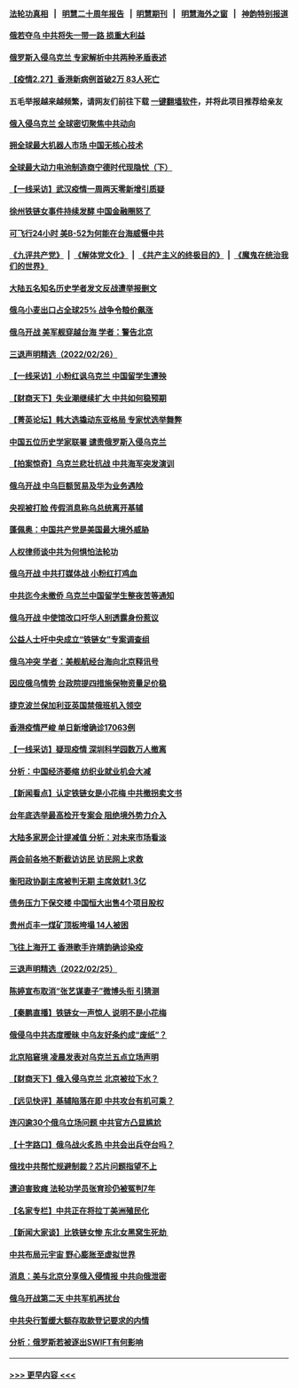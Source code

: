 #### [法轮功真相](https://github.com/gfw-breaker/truth/blob/master/README.md?t=0) &nbsp;&nbsp;|&nbsp;&nbsp; [明慧二十周年报告](https://github.com/gfw-breaker/mh-reports/blob/master/README.md?t=0) &nbsp;&nbsp;|&nbsp;&nbsp;[明慧期刊](https://github.com/gfw-breaker/mh-qikan) &nbsp;&nbsp;|&nbsp;&nbsp; [明慧海外之窗](https://github.com/gfw-breaker/mh-news/blob/master/README.md?t=0) &nbsp;&nbsp;|&nbsp;&nbsp; [神韵特别报道](https://github.com/gfw-breaker/mh-news/blob/master/shenyun.md?t=0)
#### [俄若夺乌 中共将失一带一路 损重大利益](../pages/nsc413/n13608949.md?t=02272250) 
#### [俄罗斯入侵乌克兰 专家解析中共两种矛盾表述](../pages/nsc413/n13607472.md?t=02272250) 
#### [【疫情2.27】香港新病例首破2万 83人死亡](../pages/nsc413/n13608355.md?t=02272250) 
#### 五毛举报越来越频繁，请网友们前往下载 [一键翻墙软件](https://github.com/gfw-breaker/ssr-accounts)，并将此项目推荐给亲友
#### [俄入侵乌克兰 全球密切聚焦中共动向](../pages/nsc413/n13608835.md?t=02272250) 
#### [拥全球最大机器人市场 中国无核心技术](../pages/nsc413/n13608785.md?t=02272250) 
#### [全球最大动力电池制造商宁德时代现隐忧（下）](../pages/nsc413/n13608727.md?t=02272250) 
#### [【一线采访】武汉疫情一周两天零新增引质疑](../pages/nsc413/n13607841.md?t=02272250) 
#### [徐州铁链女事件持续发酵 中国金融圈怒了](../pages/nsc413/n13608596.md?t=02272250) 
#### [可飞行24小时 美B-52为何能在台海威慑中共](../pages/nsc413/n13604018.md?t=02272250) 
#### [《九评共产党》](https://github.com/begood0513/9ping.md/blob/master/README.md) &nbsp;|&nbsp; [《解体党文化》](../../../../jtdwh.md/blob/master/README.md)  &nbsp;|&nbsp; [《共产主义的终极目的》](../../../../gczydzjmd.md/blob/master/README.md) &nbsp;|&nbsp; [《魔鬼在统治我们的世界》](../../../../mgztzwmdsj.md/blob/master/README.md) 
#### [大陆五名知名历史学者发文反战遭举报删文](../pages/nsc413/n13607901.md?t=02272250) 
#### [俄乌小麦出口占全球25% 战争令粮价飙涨](../pages/nsc413/n13605894.md?t=02272250) 
#### [俄乌开战 美军舰穿越台海 学者：警告北京](../pages/nsc413/n13607886.md?t=02272250) 
#### [三退声明精选（2022/02/26）](../pages/nsc413/n13608056.md?t=02272250) 
#### [【一线采访】小粉红讽乌克兰 中国留学生遭殃](../pages/nsc413/n13607833.md?t=02272250) 
#### [【财商天下】失业潮继续扩大 中共如何稳预期](../pages/nsc413/n13607594.md?t=02272250) 
#### [【菁英论坛】韩大选撬动东亚格局 专家忧选举舞弊](../pages/nsc413/n13607630.md?t=02272250) 
#### [中国五位历史学家联署 谴责俄罗斯入侵乌克兰](../pages/nsc413/n13607631.md?t=02272250) 
#### [【拍案惊奇】乌克兰悲壮抗战 中共海军突发演训](../pages/nsc413/n13607455.md?t=02272250) 
#### [俄乌开战 中乌巨额贸易及华为业务遇险](../pages/nsc413/n13607443.md?t=02272250) 
#### [央视被打脸 传假消息称乌总统离开基辅](../pages/nsc413/n13607359.md?t=02272250) 
#### [蓬佩奥：中国共产党是美国最大境外威胁](../pages/nsc413/n13607321.md?t=02272250) 
#### [人权律师谈中共为何惧怕法轮功](../pages/nsc413/n13601990.md?t=02272250) 
#### [俄乌开战 中共打媒体战 小粉红打鸡血](../pages/nsc413/n13607295.md?t=02272250) 
#### [中共迄今未撤侨 乌克兰中国留学生整夜苦等通知](../pages/nsc413/n13606929.md?t=02272250) 
#### [俄乌开战 中使馆改口吁华人别透露身份惹议](../pages/nsc413/n13606572.md?t=02272250) 
#### [公益人士吁中央成立“铁链女”专案调查组](../pages/nsc413/n13607069.md?t=02272250) 
#### [俄乌冲突 学者：美舰航经台海向北京释讯号](../pages/nsc413/n13606952.md?t=02272250) 
#### [因应俄乌情势 台政院提四措施保物资量足价稳](../pages/nsc413/n13606717.md?t=02272250) 
#### [捷克波兰保加利亚英国禁俄班机入领空](../pages/nsc413/n13606853.md?t=02272250) 
#### [香港疫情严峻 单日新增确诊17063例](../pages/nsc413/n13606915.md?t=02272250) 
#### [【一线采访】疑现疫情 深圳科学园数万人撤离](../pages/nsc413/n13606747.md?t=02272250) 
#### [分析：中国经济萎缩 纺织业就业机会大减](../pages/nsc413/n13606687.md?t=02272250) 
#### [【新闻看点】认定铁链女是小花梅 中共撤拐卖文书](../pages/nsc413/n13605772.md?t=02272250) 
#### [台年底选举最高检开专案会 阻绝境外势力介入](../pages/nsc413/n13606333.md?t=02272250) 
#### [大陆多家房企计提减值 分析：对未来市场看淡](../pages/nsc413/n13606262.md?t=02272250) 
#### [两会前各地不断截访访民 访民网上求救](../pages/nsc413/n13606281.md?t=02272250) 
#### [衡阳政协副主席被判无期 主席敛财1.3亿](../pages/nsc413/n13606324.md?t=02272250) 
#### [债务压力下保交楼 中国恒大出售4个项目股权](../pages/nsc413/n13606052.md?t=02272250) 
#### [贵州贞丰一煤矿顶板垮塌 14人被困](../pages/nsc413/n13606177.md?t=02272250) 
#### [飞往上海开工 香港歌手许靖韵确诊染疫](../pages/nsc413/n13605987.md?t=02272250) 
#### [三退声明精选（2022/02/25）](../pages/nsc413/n13606149.md?t=02272250) 
#### [陈婷宣布取消“张艺谋妻子”微博头衔 引猜测](../pages/nsc413/n13605706.md?t=02272250) 
#### [【秦鹏直播】铁链女一声惊人 说明不是小花梅](../pages/nsc413/n13605976.md?t=02272250) 
#### [俄侵乌中共态度暧昧 中乌友好条约成“废纸”？](../pages/nsc413/n13605797.md?t=02272250) 
#### [北京陷窘境 凌晨发表对乌克兰五点立场声明](../pages/nsc413/n13605502.md?t=02272250) 
#### [【财商天下】俄入侵乌克兰 北京被拉下水？](../pages/nsc413/n13605539.md?t=02272250) 
#### [【远见快评】基辅陷落在即 中共攻台有机可乘？](../pages/nsc413/n13605925.md?t=02272250) 
#### [连闪逾30个俄乌立场问题 中共官方凸显尴尬](../pages/nsc413/n13605658.md?t=02272250) 
#### [【十字路口】俄乌战火炙热 中共会出兵夺台吗？](../pages/nsc413/n13605215.md?t=02272250) 
#### [俄找中共帮忙规避制裁？芯片问题指望不上](../pages/nsc413/n13605633.md?t=02272250) 
#### [遭迫害致瘫 法轮功学员张育珍仍被冤判7年](../pages/nsc413/n13565875.md?t=02272250) 
#### [【名家专栏】中共正在将拉丁美洲殖民化](../pages/nsc413/n13604988.md?t=02272250) 
#### [【新闻大家谈】比铁链女惨 东北女黑窝生死劫 ](../pages/nsc413/n13605189.md?t=02272250) 
#### [中共布局元宇宙 野心膨胀至虚拟世界](../pages/nsc413/n13605494.md?t=02272250) 
#### [消息：美与北京分享俄入侵情报 中共向俄泄密](../pages/nsc413/n13605474.md?t=02272250) 
#### [俄乌开战第二天 中共军机再扰台](../pages/nsc413/n13605071.md?t=02272250) 
#### [中共央行暂缓大额存取款登记要求的内情](../pages/nsc413/n13605427.md?t=02272250) 
#### [分析：俄罗斯若被逐出SWIFT有何影响](../pages/nsc413/n13604941.md?t=02272250) 

----
#### [ >>> 更早内容 <<< ](../indexes/nsc413-earlier.md)
